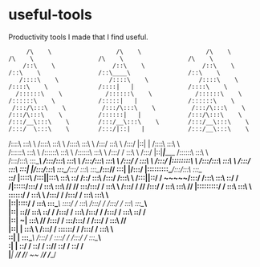# useful-tools
Productivity tools I made that I find useful.



         /\    \                  /\    \                  /\    \                  /\    \                  /\    \                  /\    \         
        /::\    \                /::\    \                /::\    \                /::\    \                /::\____\                /::\    \        
       /::::\    \              /::::\    \              /::::\    \              /::::\    \              /::::|   |               /::::\    \       
      /::::::\    \            /::::::\    \            /::::::\    \            /::::::\    \            /:::::|   |              /::::::\    \      
     /:::/\:::\    \          /:::/\:::\    \          /:::/\:::\    \          /:::/\:::\    \          /::::::|   |             /:::/\:::\    \     
    /:::/__\:::\    \        /:::/__\:::\    \        /:::/__\:::\    \        /:::/  \:::\    \        /:::/|::|   |            /:::/__\:::\    \    
   /::::\   \:::\    \      /::::\   \:::\    \      /::::\   \:::\    \      /:::/    \:::\    \      /:::/ |::|   |           /::::\   \:::\    \   
  /::::::\   \:::\    \    /::::::\   \:::\    \    /::::::\   \:::\    \    /:::/    / \:::\    \    /:::/  |::|___|______    /::::::\   \:::\    \  
 /:::/\:::\   \:::\____\  /:::/\:::\   \:::\    \  /:::/\:::\   \:::\    \  /:::/    /   \:::\ ___\  /:::/   |::::::::\    \  /:::/\:::\   \:::\    \ 
/:::/  \:::\   \:::|    |/:::/__\:::\   \:::\____\/:::/  \:::\   \:::\____\/:::/____/     \:::|    |/:::/    |:::::::::\____\/:::/__\:::\   \:::\____\
\::/   |::::\  /:::|____|\:::\   \:::\   \::/    /\::/    \:::\  /:::/    /\:::\    \     /:::|____|\::/    / ~~~~~/:::/    /\:::\   \:::\   \::/    /
 \/____|:::::\/:::/    /  \:::\   \:::\   \/____/  \/____/ \:::\/:::/    /  \:::\    \   /:::/    /  \/____/      /:::/    /  \:::\   \:::\   \/____/ 
       |:::::::::/    /    \:::\   \:::\    \               \::::::/    /    \:::\    \ /:::/    /               /:::/    /    \:::\   \:::\    \     
       |::|\::::/    /      \:::\   \:::\____\               \::::/    /      \:::\    /:::/    /               /:::/    /      \:::\   \:::\____\    
       |::| \::/____/        \:::\   \::/    /               /:::/    /        \:::\  /:::/    /               /:::/    /        \:::\   \::/    /    
       |::|  ~|               \:::\   \/____/               /:::/    /          \:::\/:::/    /               /:::/    /          \:::\   \/____/     
       |::|   |                \:::\    \                  /:::/    /            \::::::/    /               /:::/    /            \:::\    \         
       \::|   |                 \:::\____\                /:::/    /              \::::/    /               /:::/    /              \:::\____\        
        \:|   |                  \::/    /                \::/    /                \::/____/                \::/    /                \::/    /        
         \|___|                   \/____/                  \/____/                  ~~                       \/____/                  \/____/         
